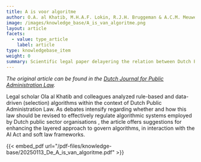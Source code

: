 ```yaml
---
title: A is voor algoritme
author: O.A. al Khatib, M.H.A.F. Lokin, R.J.H. Bruggeman & A.C.M. Meuwese
image: /images/knowledge_base/A_is_van_algoritme.png
layout: article
facets:
  - value: type_article
    label: article
type: knowledgebase_item
weight: 0
summary: Scientific legal paper delayering the relation between Dutch Public Administration Law and algorithmic systems 
---
```


_The original article can be found in the <a href="https://www.recht.nl/vakliteratuur/staatsrecht/aflevering/39373/nederlands-tijdschrift-voor-bestuursrecht/2024/10/" target="_blank">Dutch Journal for Public Administration Law</a>._

Legal scholar Ola al Khatib and colleagues analyzed rule-based and data-driven (selection) algorithms within the context of Dutch Public Administration Law. As debates intensify regarding whether and how this law should be revised to effectively regulate algorithmic systems employed by Dutch public sector organisations , the article offers suggestions for enhancing the layered approach to govern algorithms, in interaction with  the AI Act and soft law frameworks.

{{< embed_pdf url="/pdf-files/knowledge-base/20250113_De_A_is_van_algoritme.pdf" >}}